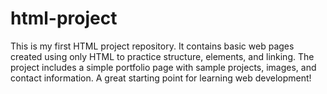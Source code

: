 # html-project
This is my first HTML project repository. It contains basic web pages created using only HTML to practice structure, elements, and linking. The project includes a simple portfolio page with sample projects, images, and contact information. A great starting point for learning web development!

